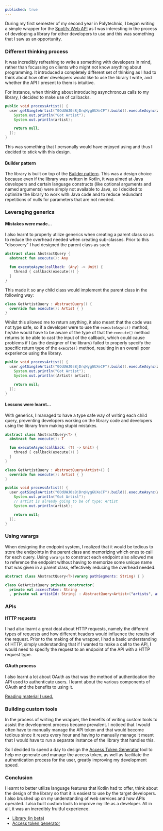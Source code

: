 ```yaml
---
published: true
---
```

During my first semester of my second year in Polytechnic, I began writing a simple wrapper for the [Spotify Web API](https://developer.spotify.com/documentation/web-api/quick-start/) as I was interesting in the process of developing a 
library for other developers to use and this was something that I saw as an opportunity. 

### Different thinking process
It was incredibly refreshing to write a something with developers in mind, rather than focussing on clients who might
not know anything about programming. It introduced a completely different set of thinking as I had to think about how
other developers would like to use the library I write, and whether the API I present to them is intuitive.

For instance, when thinking about introducing asynchronous calls to my library, I decided to make use of callbacks.

```java
public void processArtist() {
  user.getSingleArtist("0OdUWJ0sBjDrqHygGUXeCF").build().executeAsync(artist -> {
    System.out.println("Got Artist");
    System.out.println(artist);

    return null;
  });
}
```

This was something that I personally would have enjoyed using and thus I decided to stick with this design.

#### Builder pattern
The library is built on top of the [Builder pattern](https://dzone.com/articles/design-patterns-the-builder-pattern).
This was a design choice because even if the library was written in Kotlin, it was aimed at Java developers and certain
language constructs (like optional arguments and named arguments) were simply not available to Java, so I decided to 
optimize the library to work with Java code and to reduce redundant repetitions of nulls for parameters that are not 
needed.

### Leveraging generics
#### Mistakes were made...
I also learnt to properly utilize generics when creating a parent class so as to reduce the overhead needed when creating
sub-classes. Prior to this "discovery" I had designed the parent class as such:

```kotlin
abstract class AbstractQuery {
  abstract fun execute(): Any

  fun executeAsync(callback: (Any) -> Unit) {
    thread { callback(execute()) }
  }
} 
```

This made it so any child class would implement the parent class in the following way:

```kotlin
class GetArtistQuery : AbstractQuery() {
  override fun execute(): Artist { }
}
``` 

Whilst this allowed me to return anything, it also meant that the code was not type safe, so if a developer were to use 
the `executeAsync()` method, he/she would have to be aware of the type of that the `execute()` method returns to be able 
to cast the input of the callback, which could cause problems if I (as the designer of the library) failed to properly
specify the specific return type of the `execute()` method, resulting in an overall poor experience using the library.

```java
public void processArtist() {
  user.getSingleArtist("0OdUWJ0sBjDrqHygGUXeCF").build().executeAsync(artist -> {
    System.out.println("Got Artist");
    System.out.println((Artist) artist);

    return null;
  });
}
```

#### Lessons were learnt...
With generics, I managed to have a type safe way of writing each child query, preventing developers working on the 
library code and developers using the library from making stupid mistakes.

```kotlin
abstract class AbstractQuery<T> {
  abstract fun execute(): T

  fun executeAsync(callback: (T) -> Unit) {
    thread { callback(execute()) }
  }
}

class GetArtistQuery : AbstractQuery<Artist>() {
  override fun execute(): Artist { }
}
```

```java
public void processArtist() {
  user.getSingleArtist("0OdUWJ0sBjDrqHygGUXeCF").build().executeAsync(artist -> {
    System.out.println("Got Artist");
    // artist is already going to be of type: Artist
    System.out.println(artist);

    return null;
  });
}
```

### Using varargs
When designing the endpoint system, I realized that it would be tedious to store the endpoints in the parent class and 
memorizing which ones to call for each query. Using `varargs` to construct each endpoint also allowed me to reference
the endpoint without having to memorize some unique name that was given in a parent class, effectively reducing the 
overhead needed.

```kotlin
abstract class AbstractQuery<T>(vararg pathSegments: String) { }

class GetArtistQuery private constructor(
  private val accessToken: String
  , private val artistId: String) : AbstractQuery<Artist>("artists", artistId) { }
```

### APIs
#### HTTP requests
I had also learnt a great deal about HTTP requests, namely the different types of requests and how different headers
would influence the results of the request. Prior to the making of the wrapper, I had a basic understanding of HTTP,
simply understanding that if I wanted to make a call to the API, I would need to specify the request to an endpoint of
the API with a HTTP request type.

#### OAuth process
I also learnt a lot about OAuth as that was the method of authentication the API used to authenticate users. I learnt
about the various components of OAuth and the benefits to using it.

[Reading material I used.](https://oauth.net/articles/authentication/)

### Building custom tools
In the process of writing the wrapper, the benefits of writing custom tools to assist the development process became
prevalent. I noticed that I would often have to manually manage the API token and that would become tedious since it 
resets every hour and having to manually manage it meant that I would have to run a separate instance of the library 
that handles this. 

So I decided to spend a day to design the [Access Token Generator](https://github.com/woojiahao/spotify-access-token-generator)
tool to help me generate and manage the access token, as well as facilitate the authentication process for the user, 
greatly improving my development speed.

### Conclusion
I learnt to better utilize language features that Kotlin had to offer, think about the design of the library so that 
it is easiest to use by the target developers. I also brushed up on my understanding of web services and how APIs 
operated. I also built custom tools to improve my life as a developer. All in all, it was an incredibly fruitful 
experience.

* [Library (in beta)](https://github.com/woojiahao/java-spotify-wrapper)
* [Access token generator](https://github.com/woojiahao/spotify-access-token-generator)
